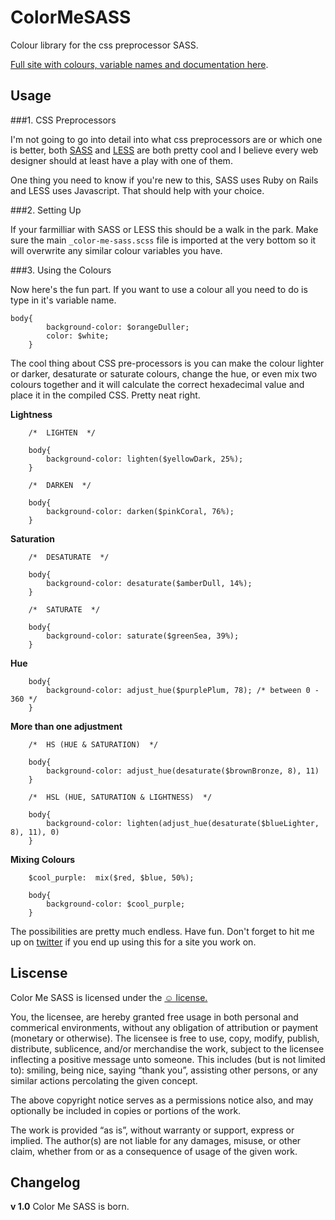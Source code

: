 ColorMeSASS
===========

Colour library for the css preprocessor SASS.

 [Full site with colours, variable names and documentation here](http://richbray.me/cms/).


Usage
------------------------------

###1. CSS Preprocessors

I'm not going to go into detail into what css preprocessors are or which one is better, both [SASS](http://sass-lang.com/) and [LESS](http://lesscss.org/) are both pretty cool and I believe every web designer should at least have a play with one of them.

One thing you need to know if you're new to this, SASS uses Ruby on Rails and LESS uses Javascript. That should help with your choice.


###2. Setting Up

If your farmilliar with SASS or LESS this should be a walk in the park. Make sure the main `_color-me-sass.scss` file is imported at the very bottom so it will overwrite any similar colour variables you have.


###3. Using the Colours

Now here's the fun part. If you want to use a colour all you need to do is type in it's variable name.

	body{
			background-color: $orangeDuller;
			color: $white;
		}

The cool thing about CSS pre-processors is you can make the colour lighter or darker, desaturate or saturate colours, change the hue, or even mix two colours together and it will calculate the correct hexadecimal value and place it in the compiled CSS. Pretty neat right.


**Lightness**

		/*  LIGHTEN  */		

		body{
			background-color: lighten($yellowDark, 25%);
		}

		/*  DARKEN  */

		body{
			background-color: darken($pinkCoral, 76%);
		}


**Saturation**

		/*  DESATURATE  */

		body{
			background-color: desaturate($amberDull, 14%);
		}

		/*  SATURATE  */

		body{
			background-color: saturate($greenSea, 39%);
		}

**Hue**


		body{
			background-color: adjust_hue($purplePlum, 78); /* between 0 - 360 */
		}


**More than one adjustment**


		/*  HS (HUE & SATURATION)  */

		body{
			background-color: adjust_hue(desaturate($brownBronze, 8), 11)
		}

		/*  HSL (HUE, SATURATION & LIGHTNESS)  */
		
		body{
			background-color: lighten(adjust_hue(desaturate($blueLighter, 8), 11), 0)
		}


**Mixing Colours**

	
		
		$cool_purple:  mix($red, $blue, 50%);

		body{
			background-color: $cool_purple;
		}


The possibilities are pretty much endless. Have fun.
Don't forget to hit me up on [twitter](https://twitter.com/Ceiga) if you end up using this for a site you work on.


Liscense
------------------------------
Color Me SASS is licensed under the [☺ license.](http://licence.visualidiot.com/)

You, the licensee, are hereby granted free usage in both personal and commerical environments, without any obligation of attribution or payment (monetary or otherwise). The licensee is free to use, copy, modify, publish, distribute, sublicence, and/or merchandise the work, subject to the licensee inflecting a positive message unto someone. This includes (but is not limited to): smiling, being nice, saying “thank you”, assisting other persons, or any similar actions percolating the given concept.


The above copyright notice serves as a permissions notice also, and may optionally be included in copies or portions of the work.


The work is provided “as is”, without warranty or support, express or implied. The author(s) are not liable for any damages, misuse, or other claim, whether from or as a consequence of usage of the given work.

Changelog
------------------------------

**v 1.0**        Color Me SASS is born.
